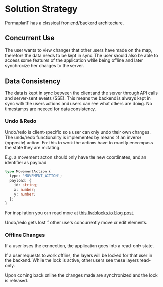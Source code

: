 # Solution Strategy

PermaplanT has a classical frontend/backend architecture.

## Concurrent Use

The user wants to view changes that other users have made on the map, therefore the data needs to be kept in sync.
The user should also be able to access some features of the application while being offline and later synchronize her changes to the server.

## Data Consistency

The data is kept in sync between the client and the server through API calls and server-sent events (SSE).
This means the backend is always kept in sync with the users actions and users can see what others are doing.
No timestamps are needed for data consistency.

### Undo & Redo

Undo/redo is client-specific so a user can only undo their own changes.
The undo/redo functionality is implemented by means of an inverse (opposite) action.
For this to work the actions have to exactly encompass the state they are mutating.

E.g. a movement action should only have the new coordinates, and an identifier as payload.

```ts
type MovementAction {
  type: 'MOVEMENT_ACTION';
  payload: {
    id: string;
    x: number;
    y: number;
  };
}
```

For inspiration you can read more at [this liveblocks.io blog post](https://liveblocks.io/blog/how-to-build-undo-redo-in-a-multiplayer-environment).

Undo/redo gets lost if other users concurrently move or edit elements.

### Offline Changes

If a user loses the connection, the application goes into a read-only state.

If a user requests to work offline, the layers will be locked for that user in the backend.
While the lock is active, other users see these layers read-only.

Upon coming back online the changes made are synchronized and the lock is released.
